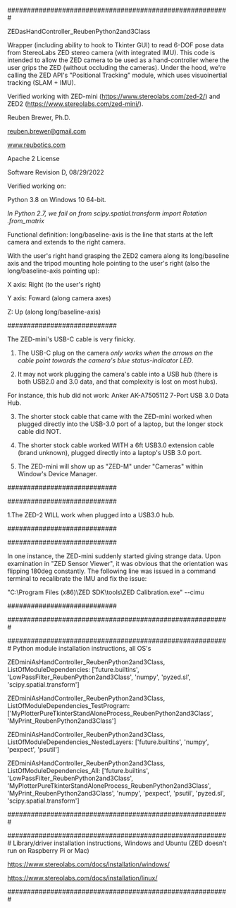 #########################################################

ZEDasHandController_ReubenPython2and3Class

Wrapper (including ability to hook to Tkinter GUI) to read 6-DOF pose data from StereoLabs ZED stereo camera (with integrated IMU).
This code is intended to allow the ZED camera to be used as a hand-controller where the user grips the ZED (without occluding the cameras).
Under the hood, we're calling the ZED API's "Positional Tracking" module, which uses visuoinertial tracking (SLAM + IMU).

Verified working with ZED-mini (https://www.stereolabs.com/zed-2/) and ZED2 (https://www.stereolabs.com/zed-mini/).

Reuben Brewer, Ph.D.

reuben.brewer@gmail.com

www.reubotics.com

Apache 2 License

Software Revision D, 08/29/2022

Verified working on: 

Python 3.8 on Windows 10 64-bit.

*In Python 2.7, we fail on from scipy.spatial.transform import Rotation .from_matrix*

Functional definition: long/baseline-axis is the line that starts at the left camera and extends to the right camera.

With the user's right hand grasping the ZED2 camera along its long/baseline axis and the tripod mounting hole pointing to the user's right
(also the long/baseline-axis pointing up):

X axis: Right (to the user's right)

Y axis: Foward (along camera axes)

Z: Up (along long/baseline-axis)

############################

The ZED-mini's USB-C cable is very finicky.

1. The USB-C plug on the camera *only works when the arrows on the cable point towards the camera's blue status-indicator LED*.

2. It may not work plugging the camera's cable into a USB hub (there is both USB2.0 and 3.0 data, and that complexity is lost on most hubs).

For instance, this hub did not work: Anker AK-A7505112 7-Port USB 3.0 Data Hub.

3. The shorter stock cable that came with the ZED-mini worked when plugged directly into the USB-3.0 port of a laptop, but the longer stock cable did NOT.

4. The shorter stock cable worked WITH a 6ft USB3.0 extension cable (brand unknown), plugged directly into a laptop's USB 3.0 port.

5. The ZED-mini will show up as "ZED-M" under "Cameras" within Window's Device Manager.

############################

############################

1.The ZED-2 WILL work when plugged into a USB3.0 hub.

############################

############################

In one instance, the ZED-mini suddenly started giving strange data. Upon examination in "ZED Sensor Viewer", it was obvious that the orientation was flipping 180deg constantly. The following line was issued in a command terminal to recalibrate the IMU and fix the issue:

"C:\Program Files (x86)\ZED SDK\tools\ZED Calibration.exe" --cimu

############################

#########################################################

######################################################### Python module installation instructions, all OS's

ZEDminiAsHandController_ReubenPython2and3Class, ListOfModuleDependencies: ['future.builtins', 'LowPassFilter_ReubenPython2and3Class', 'numpy', 'pyzed.sl', 'scipy.spatial.transform']

ZEDminiAsHandController_ReubenPython2and3Class, ListOfModuleDependencies_TestProgram: ['MyPlotterPureTkinterStandAloneProcess_ReubenPython2and3Class', 'MyPrint_ReubenPython2and3Class']

ZEDminiAsHandController_ReubenPython2and3Class, ListOfModuleDependencies_NestedLayers: ['future.builtins', 'numpy', 'pexpect', 'psutil']

ZEDminiAsHandController_ReubenPython2and3Class, ListOfModuleDependencies_All: ['future.builtins', 'LowPassFilter_ReubenPython2and3Class', 'MyPlotterPureTkinterStandAloneProcess_ReubenPython2and3Class', 'MyPrint_ReubenPython2and3Class', 'numpy', 'pexpect', 'psutil', 'pyzed.sl', 'scipy.spatial.transform']

#########################################################

######################################################### Library/driver installation instructions, Windows and Ubuntu (ZED doesn't run on Raspberry Pi or Mac)

https://www.stereolabs.com/docs/installation/windows/

https://www.stereolabs.com/docs/installation/linux/

#########################################################
